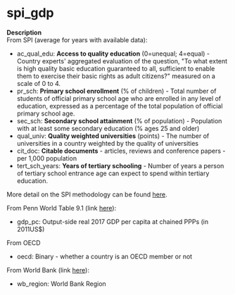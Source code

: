 # spi_gdp
**Description**  
From SPI (average for years with available data):
*   ac_qual_edu: **Access to quality education** (0=unequal; 4=equal) - Country experts' aggregated evaluation of the
question, "To what extent is high quality basic
education guaranteed to all, sufficient to enable them
to exercise their basic rights as adult citizens?"
measured on a scale of 0 to 4.
*   pr_sch: **Primary school enrollment** (% of children) - Total number of students of official primary school age
who are enrolled in any level of education, expressed
as a percentage of the total population of official
primary school age.
*   sec_sch: **Secondary school attainment** (% of population) - Population with at least some secondary education (% ages 25 and older)
*   qual_univ: **Quality weighted universities** (points) - The number of universities in a country weighted by the quality of universities
*   cit_doc: **Citable documents** - articles, reviews and conference papers - per 1,000 population
*   tert_sch_years: **Years of tertiary schooling** - Number of years a person of tertiary school entrance age can expect to spend within tertiary education.  

More detail on the SPI methodology can be found [here](https://www.socialprogress.org/assets/downloads/resources/2020/2020-Social-Progress-Index-Methodology.pdf).


From Penn World Table 9.1 (link [here](https://www.rug.nl/ggdc/productivity/pwt/?lang=en)):
*   gdp_pc: Output-side real 2017 GDP per capita at chained PPPs (in 2011US$)

From OECD
*   oecd: Binary - whether a country is an OECD member or not

From World Bank (link [here](https://datahelpdesk.worldbank.org/knowledgebase/articles/906519-world-bank-country-and-lending-groups)):
*   wb_region: World Bank Region

